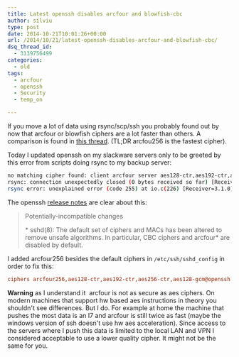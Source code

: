 ```yaml
---
title: Latest openssh disables arcfour and blowfish-cbc
author: silviu
type: post
date: 2014-10-21T10:01:26+00:00
url: /2014/10/21/latest-openssh-disables-arcfour-and-blowfish-cbc/
dsq_thread_id:
  - 3139756499
categories:
  - old
tags:
  - arcfour
  - openssh
  - Security
  - temp_on

---
```

If you move a lot of data using rsync/scp/ssh you probably found out by now that arcfour or blowfish ciphers are a lot faster than others. A comparison is found in [this thread][1]. (TL;DR arcfou256 is the fastest cipher).

Today I updated openssh on my slackware servers only to be greeted by this error from scripts doing rsync to my backup server:

```bash
no matching cipher found: client arcfour server aes128-ctr,aes192-ctr,aes256-ctr,aes128-gcm@openssh.com,aes256-gcm@openssh.com,chacha20-poly1305@openssh.com
rsync: connection unexpectedly closed (0 bytes received so far) [Receiver]
rsync error: unexplained error (code 255) at io.c(226) [Receiver=3.1.0]
```

The openssh [release notes][2] are clear about this:

> Potentially-incompatible changes
> 
> \* sshd(8): The default set of ciphers and MACs has been altered to remove unsafe algorithms. In particular, CBC ciphers and arcfour\* are disabled by default.

I added arcfour256 besides the default ciphers in `/etc/ssh/sshd_config` in order to fix this:

```ini
ciphers arcfour256,aes128-ctr,aes192-ctr,aes256-ctr,aes128-gcm@openssh.com,aes256-gcm@openssh.com,chacha20-poly1305@openssh.com
```

**Warning** as I understand it  arcfour is not as secure as aes ciphers. On modern machines that support hw based aes instructions in theory you shouldn't see differences. But I do. For example at home the machine that pushes the most data is an I7 and arcfour is still twice as fast (maybe the windows version of ssh doesn't use hw aes acceleration). Since access to the servers where I push this data is limited to the local LAN and VPN I considered acceptable to use a lower quality cipher. It might not be the same for you.

 [1]: https://bbs.archlinux.org/viewtopic.php?id=136713
 [2]: http://www.openssh.com/txt/release-6.7